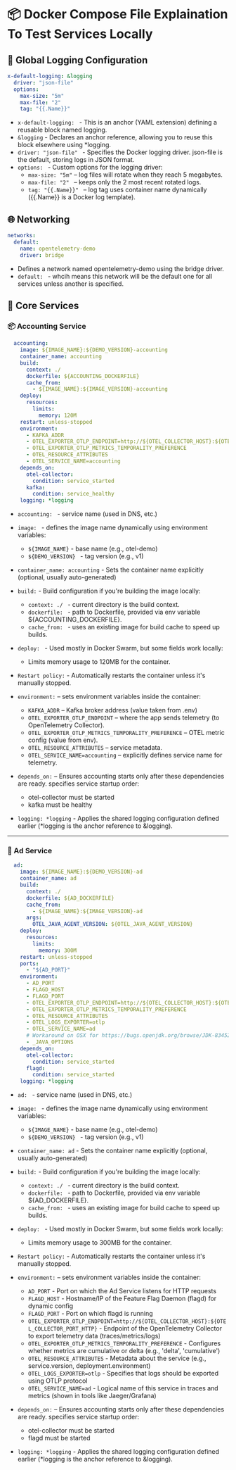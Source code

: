 # 📦 Docker Compose File Explaination To Test Services Locally

## 🔁 Global Logging Configuration
```yaml
x-default-logging: &logging
  driver: "json-file"
  options:
    max-size: "5m"
    max-file: "2"
    tag: "{{.Name}}"
```

- `x-default-logging: ` - This is an anchor (YAML extension) defining a reusable block named logging.
- `&logging` -  Declares an anchor reference, allowing you to reuse this block elsewhere using *logging.
- `driver: "json-file" ` -  Specifies the Docker logging driver. json-file is the default, storing logs in JSON format.
- `options: ` - Custom options for the logging driver:
  - `max-size: "5m"` – log files will rotate when they reach 5 megabytes.
  - `max-file: "2" ` – keeps only the 2 most recent rotated logs.
  - `tag: "{{.Name}}" ` – log tag uses container name dynamically ({{.Name}} is a Docker log template).

## 🌐 Networking

```yaml
networks:
  default:
    name: opentelemetry-demo
    driver: bridge
```

- Defines a network named opentelemetry-demo using the bridge driver.
- `default: ` - whcih means this network will be the default one for all services unless another is specified.

## 🧱 Core Services

### 📦 Accounting Service

```yaml
  accounting:
    image: ${IMAGE_NAME}:${DEMO_VERSION}-accounting
    container_name: accounting
    build:
      context: ./
      dockerfile: ${ACCOUNTING_DOCKERFILE}
      cache_from:
        - ${IMAGE_NAME}:${IMAGE_VERSION}-accounting
    deploy:
      resources:
        limits:
          memory: 120M
    restart: unless-stopped
    environment:
      - KAFKA_ADDR
      - OTEL_EXPORTER_OTLP_ENDPOINT=http://${OTEL_COLLECTOR_HOST}:${OTEL_COLLECTOR_PORT_HTTP}
      - OTEL_EXPORTER_OTLP_METRICS_TEMPORALITY_PREFERENCE
      - OTEL_RESOURCE_ATTRIBUTES
      - OTEL_SERVICE_NAME=accounting
    depends_on:
      otel-collector:
        condition: service_started
      kafka:
        condition: service_healthy
    logging: *logging
```

- `accounting: ` - service name (used in DNS, etc.)
- `image: ` - defines the image name dynamically using environment variables:
  - `${IMAGE_NAME}` -  base name (e.g., otel-demo)
  - `${DEMO_VERSION} ` - tag version (e.g., v1)
- `container_name: accounting` - Sets the container name explicitly (optional, usually auto-generated)

- `build:` - Build configuration if you're building the image locally:
  - `context: ./ ` - current directory is the build context.
  - `dockerfile: ` - path to Dockerfile, provided via env variable ${ACCOUNTING_DOCKERFILE}.
  - `cache_from: ` - uses an existing image for build cache to speed up builds.

- `deploy: ` - Used mostly in Docker Swarm, but some fields work locally:
  - Limits memory usage to 120MB for the container.

- `Restart policy:` - Automatically restarts the container unless it's manually stopped.
  
- `environment:` – sets environment variables inside the container:
  - `KAFKA_ADDR` – Kafka broker address (value taken from .env)
  - `OTEL_EXPORTER_OTLP_ENDPOINT` – where the app sends telemetry (to OpenTelemetry Collector).
  - `OTEL_EXPORTER_OTLP_METRICS_TEMPORALITY_PREFERENCE` – OTEL metric config (value from env).
  - `OTEL_RESOURCE_ATTRIBUTES` – service metadata.
  - `OTEL_SERVICE_NAME=accounting` – explicitly defines service name for telemetry.

- `depends_on:` – Ensures accounting starts only after these dependencies are ready. specifies service startup order:
  - otel-collector must be started
  - kafka must be healthy

- `logging: *logging` -  Applies the shared logging configuration defined earlier (*logging is the anchor reference to &logging).

---

### 📢 Ad Service

```yaml
  ad:
    image: ${IMAGE_NAME}:${DEMO_VERSION}-ad
    container_name: ad
    build:
      context: ./
      dockerfile: ${AD_DOCKERFILE}
      cache_from:
        - ${IMAGE_NAME}:${IMAGE_VERSION}-ad
      args:
        OTEL_JAVA_AGENT_VERSION: ${OTEL_JAVA_AGENT_VERSION}
    deploy:
      resources:
        limits:
          memory: 300M
    restart: unless-stopped
    ports:
      - "${AD_PORT}"
    environment:
      - AD_PORT
      - FLAGD_HOST
      - FLAGD_PORT
      - OTEL_EXPORTER_OTLP_ENDPOINT=http://${OTEL_COLLECTOR_HOST}:${OTEL_COLLECTOR_PORT_HTTP}
      - OTEL_EXPORTER_OTLP_METRICS_TEMPORALITY_PREFERENCE
      - OTEL_RESOURCE_ATTRIBUTES
      - OTEL_LOGS_EXPORTER=otlp
      - OTEL_SERVICE_NAME=ad
      # Workaround on OSX for https://bugs.openjdk.org/browse/JDK-8345296
      - _JAVA_OPTIONS
    depends_on:
      otel-collector:
        condition: service_started
      flagd:
        condition: service_started
    logging: *logging
```

- `ad: ` - service name (used in DNS, etc.)
- `image: ` - defines the image name dynamically using environment variables:
  - `${IMAGE_NAME}` -  base name (e.g., otel-demo)
  - `${DEMO_VERSION} ` - tag version (e.g., v1)
- `container_name: ad` - Sets the container name explicitly (optional, usually auto-generated)

- `build:` - Build configuration if you're building the image locally:
  - `context: ./ ` - current directory is the build context.
  - `dockerfile: ` - path to Dockerfile, provided via env variable ${AD_DOCKERFILE}.
  - `cache_from: ` - uses an existing image for build cache to speed up builds.

- `deploy: ` - Used mostly in Docker Swarm, but some fields work locally:
  - Limits memory usage to 300MB for the container.

- `Restart policy:` - Automatically restarts the container unless it's manually stopped.
  
- `environment:` – sets environment variables inside the container:
  - `AD_PORT` - Port on which the Ad Service listens for HTTP requests
  - `FLAGD_HOST` - Hostname/IP of the Feature Flag Daemon (flagd) for dynamic config
  - `FLAGD_PORT` - Port on which flagd is running
  - `OTEL_EXPORTER_OTLP_ENDPOINT=http://${OTEL_COLLECTOR_HOST}:${OTEL_COLLECTOR_PORT_HTTP}` - Endpoint of the OpenTelemetry Collector to export telemetry data (traces/metrics/logs)
  - `OTEL_EXPORTER_OTLP_METRICS_TEMPORALITY_PREFERENCE` - Configures whether metrics are cumulative or delta (e.g., 'delta', 'cumulative')
  - `OTEL_RESOURCE_ATTRIBUTES` - Metadata about the service (e.g., service.version, deployment.environment)
  - `OTEL_LOGS_EXPORTER=otlp` - Specifies that logs should be exported using OTLP protocol
  - `OTEL_SERVICE_NAME=ad` - Logical name of this service in traces and metrics (shown in tools like Jaeger/Grafana)

- `depends_on:` – Ensures accounting starts only after these dependencies are ready. specifies service startup order:
  - otel-collector must be started
  - flagd must be started
    
- `logging: *logging` -  Applies the shared logging configuration defined earlier (*logging is the anchor reference to &logging).
